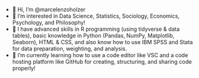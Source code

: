 - 👋 Hi, I’m @marcelenzoholzer
- 👀 I’m interested in Data Science, Statistics, Sociology, Economics, Psychology, and Philosophy!
- 💞️ I have advanced skills in R programming (using tidyverse & data tables), basic knowledge in Python (Pandas, NumPy, Matplotlib, Seaborn), HTML & CSS, and also know how to use IBM SPSS and Stata for data preparation, weighting, and analysis.
- 🌱 I’m currently learning how to use a code editor like VSC and a code hosting platform like GitHub for creating, structuring, and sharing code properly! 


<!---
marcelenzoholzer/marcelenzoholzer is a ✨ special ✨ repository because its `README.md` (this file) appears on your GitHub profile.
You can click the Preview link to take a look at your changes.
--->
